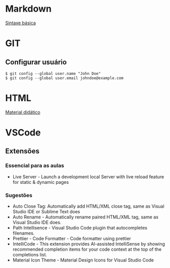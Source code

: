 # Markdown
[Sintaxe básica](https://www.markdownguide.org/basic-syntax/)

# GIT
## Configurar usuário
```
$ git config --global user.name "John Doe"
$ git config --global user.email johndoe@example.com
```

# HTML
[Material didático](https://www.w3schools.com/html/default.asp)

# VSCode
## Extensões
### Essencial para as aulas
* Live Server - Launch a development local Server with live reload feature for static & dynamic pages
### Sugestões
* Auto Close Tag: Automatically add HTML/XML close tag, same as Visual Studio IDE or Sublime Text does
* Auto Rename - Automatically rename paired HTML/XML tag, same as Visual Studio IDE does.
* Path Intellisence - Visual Studio Code plugin that autocompletes filenames.
* Prettier - Code Formatter - Code formatter using prettier
* IntelliCode - This extension provides AI-assisted IntelliSense by showing recommended completion items for your code context at the top of the completions list.
* Material Icon Theme - Material Design Icons for Visual Studio Code
